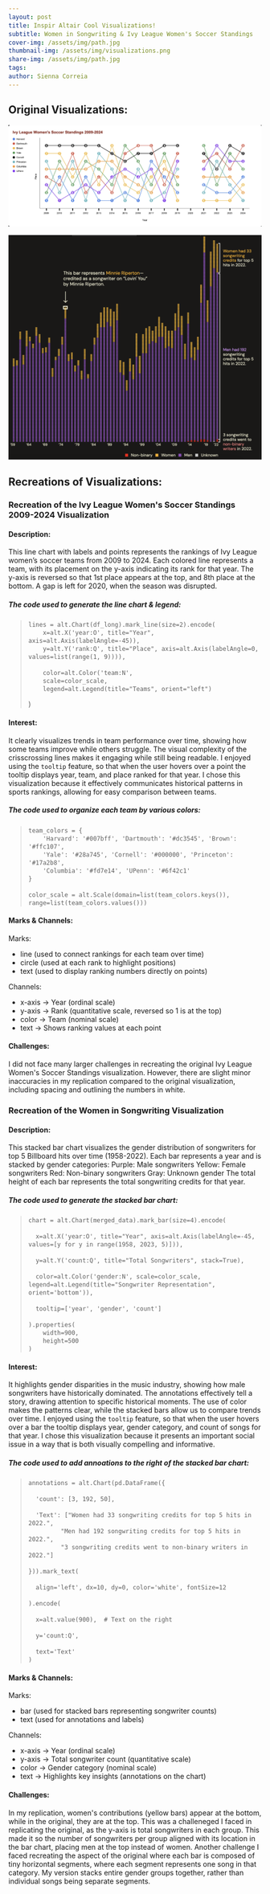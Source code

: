 ```yaml
---
layout: post
title: Inspir Altair Cool Visualizations!
subtitle: Women in Songwriting & Ivy League Women's Soccer Standings
cover-img: /assets/img/path.jpg
thumbnail-img: /assets/img/visualizations.png
share-img: /assets/img/path.jpg
tags: 
author: Sienna Correia
---
```

## Original Visualizations:
![Pudding Ivy League Women's Soccer Standings 2009-2024 Visualization](/assets/img/original_standings.png)

![Reddit Women in Songwriting Visualization](/assets/img/original_song.png)


## Recreations of Visualizations:

### Recreation of the Ivy League Women's Soccer Standings 2009-2024 Visualization

<head>
  <!-- Import Vega & Vega-Lite (does not have to be from CDN) -->
  <script src="https://cdn.jsdelivr.net/npm/vega@5"></script>
  <script src="https://cdn.jsdelivr.net/npm/vega-lite@5"></script>
  <!-- Import vega-embed -->
  <script src="https://cdn.jsdelivr.net/npm/vega-embed@6"></script>
</head>

<div id="vis"></div>
<script type="text/javascript">
  var spec = "https://raw.githubusercontent.com/siennacorreia/siennacorreia.github.io/refs/heads/master/assets/soccer_standings.json";
  vegaEmbed('#vis', spec).then(function(result) {
    // Access the Vega view instance (https://vega.github.io/vega/docs/api/view/) as result.view
  }).catch(console.error);
</script>

#### Description:
This line chart with labels and points represents the rankings of Ivy League women’s soccer teams from 2009 to 2024. Each colored line represents a team, with its placement on the y-axis indicating its rank for that year. The y-axis is reversed so that 1st place appears at the top, and 8th place at the bottom. A gap is left for 2020, when the season was disrupted.

##### The code used to generate the line chart & legend:
>     lines = alt.Chart(df_long).mark_line(size=2).encode(
>         x=alt.X('year:O', title="Year", axis=alt.Axis(labelAngle=-45)),
>         y=alt.Y('rank:Q', title="Place", axis=alt.Axis(labelAngle=0, values=list(range(1, 9)))), 
> 
>         color=alt.Color('team:N', 
>         scale=color_scale, 
>         legend=alt.Legend(title="Teams", orient="left")  
>    )

#### Interest:
It clearly visualizes trends in team performance over time, showing how some teams improve while others struggle. The visual complexity of the crisscrossing lines makes it engaging while still being readable. I enjoyed using the `tooltip` feature, so that when the user hovers over a point the tooltip displays year, team, and place ranked for that year. I chose this visualization because it effectively communicates historical patterns in sports rankings, allowing for easy comparison between teams.

##### The code used to organize each team by various colors:
>     team_colors = {
>         'Harvard': '#007bff', 'Dartmouth': '#dc3545', 'Brown': '#ffc107',
>         'Yale': '#28a745', 'Cornell': '#000000', 'Princeton': '#17a2b8',
>         'Columbia': '#fd7e14', 'UPenn': '#6f42c1'
>     }
> 
>     color_scale = alt.Scale(domain=list(team_colors.keys()), range=list(team_colors.values()))


#### Marks & Channels:
Marks: 
- line (used to connect rankings for each team over time)
- circle (used at each rank to highlight positions)
- text (used to display ranking numbers directly on points)

Channels:
- x-axis → Year (ordinal scale)
- y-axis → Rank (quantitative scale, reversed so 1 is at the top)
- color → Team (nominal scale)
- text → Shows ranking values at each point

#### Challenges:
I did not face many larger challenges in recreating the original Ivy League Women's Soccer Standings visualization. However, there are slight minor inaccuracies in my replication compared to the original visualization, including spacing and outlining the numbers in white. 

### Recreation of the Women in Songwriting Visualization

<head>
  <!-- Import Vega & Vega-Lite (does not have to be from CDN) -->
  <script src="https://cdn.jsdelivr.net/npm/vega@5"></script>
  <script src="https://cdn.jsdelivr.net/npm/vega-lite@5"></script>
  <!-- Import vega-embed -->
  <script src="https://cdn.jsdelivr.net/npm/vega-embed@6"></script>
</head>

<div id="vis"></div>
<script type="text/javascript">
  var spec2 = "https://raw.githubusercontent.com/siennacorreia/siennacorreia.github.io/refs/heads/master/assets/women_in_songwriting.json";
  vegaEmbed('#vis', spec).then(function(result) {
    // Access the Vega view instance (https://vega.github.io/vega/docs/api/view/) as result.view
  }).catch(console.error);
</script>

#### Description:
This stacked bar chart visualizes the gender distribution of songwriters for top 5 Billboard hits over time (1958-2022).
Each bar represents a year and is stacked by gender categories:
Purple: Male songwriters
Yellow: Female songwriters
Red: Non-binary songwriters
Gray: Unknown gender
The total height of each bar represents the total songwriting credits for that year.

##### The code used to generate the stacked bar chart:
>     chart = alt.Chart(merged_data).mark_bar(size=4).encode(
> 
>       x=alt.X('year:O', title="Year", axis=alt.Axis(labelAngle=-45, values=[y for y in range(1958, 2023, 5)])), 
>
>       y=alt.Y('count:Q', title="Total Songwriters", stack=True), 
>
>       color=alt.Color('gender:N', scale=color_scale, legend=alt.Legend(title="Songwriter Representation", orient='bottom')),
>
>       tooltip=['year', 'gender', 'count'] 
>
>     ).properties(
>         width=900,
>         height=500
>     )

#### Interest:
It highlights gender disparities in the music industry, showing how male songwriters have historically dominated. The annotations effectively tell a story, drawing attention to specific historical moments. The use of color makes the patterns clear, while the stacked bars allow us to compare trends over time. I enjoyed using the `tooltip` feature, so that when the user hovers over a bar the tooltip displays year, gender category, and count of songs for that year. I chose this visualization because it presents an important social issue in a way that is both visually compelling and informative.

##### The code used to add annoations to the right of the stacked bar chart: 
>     annotations = alt.Chart(pd.DataFrame({
>
>       'count': [3, 192, 50], 
>
>       'Text': ["Women had 33 songwriting credits for top 5 hits in 2022.",
>              "Men had 192 songwriting credits for top 5 hits in 2022.",
>              "3 songwriting credits went to non-binary writers in 2022."]
>
>     })).mark_text(
>
>       align='left', dx=10, dy=0, color='white', fontSize=12
>
>     ).encode(
>
>       x=alt.value(900),  # Text on the right
>
>       y='count:Q',
>
>       text='Text'
>     )

#### Marks & Channels:
Marks:
- bar (used for stacked bars representing songwriter counts)
- text (used for annotations and labels)

Channels:
- x-axis → Year (ordinal scale)
- y-axis → Total songwriter count (quantitative scale)
- color → Gender category (nominal scale)
- text → Highlights key insights (annotations on the chart)

#### Challenges:
In my replication, women's contributions (yellow bars) appear at the bottom, while in the original, they are at the top. This was a challeneged I faced in replicating the original, as the y-axis is total songwriters in each group. This made it so the number of songwriters per group aligned with its location in the bar chart, placing men at the top instead of women.
Another challenge I faced recreating the aspect of the original where each bar is composed of tiny horizontal segments, where each segment represents one song in that category. My version stacks entire gender groups together, rather than individual songs being separate segments.
